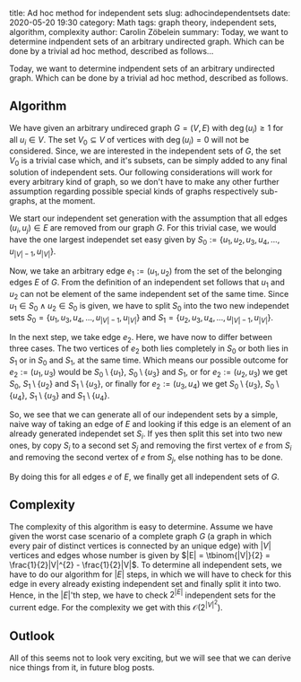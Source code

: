 title:      Ad hoc method for independent sets
slug:       adhocindependentsets
date:       2020-05-20 19:30
category:   Math
tags:       graph theory, independent sets, algorithm, complexity
author:     Carolin Zöbelein
summary:    Today, we want to determine indpendent sets of an arbitrary undirected graph. Which can be done by a trivial ad hoc method, described as follows...

Today, we want to determine indpendent sets of an arbitrary undirected graph. Which can be done by a trivial ad hoc method, described as follows.

## Algorithm
We have given an arbitrary undireced graph $G = \left(V, E\right)$ with $\deg\left(u_{i}\right) \geq 1$ for all $u_{i} \in V$. The set $V_{0} \subseteq V$ of vertices with $\deg\left(u_{i}\right) = 0$ will not be considered. Since, we are interested in the independent sets of $G$, the set $V_{0}$ is a trivial case which, and it's subsets, can be simply added to any final solution of independent sets. Our following considerations will work for every arbitrary kind of graph, so we don't have to make any other further assumption regarding possible special kinds of graphs respectively sub-graphs, at the moment.

We start our independent set generation with the assumption that all edges $\left(u_{i}, u_{j}\right) \in E$ are removed from our graph $G$. For this trivial case, we would have the one largest independet set easy given by $S_{0} := \{u_{1}, u_{2}, u_{3}, u_{4}, \dots, u_{|V|-1}, u_{|V|}\}$.

Now, we take an arbitrary edge $e_{1} := \left(u_{1}, u_{2}\right)$ from the set of the belonging edges $E$ of $G$. From the definition of an independent set follows that $u_{1}$ and $u_{2}$ can not be element of the same independent set of the same time. Since $u_{1} \in S_{0} \wedge u_{2} \in S_{0}$ is given, we have to split $S_{0}$ into the two new independet sets $S_{0} = \{u_{1}, u_{3}, u_{4}, \dots, u_{|V|-1}, u_{|V|}\}$ and $S_{1} = \{u_{2}, u_{3}, u_{4}, \dots, u_{|V|-1}, u_{|V|}\}$.

In the next step, we take edge $e_{2}$. Here, we have now to differ between three cases. The two vertices of $e_{2}$ both lies completely in $S_{0}$ or both lies in $S_{1}$ or in $S_{0}$ and $S_{1}$, at the same time. Which means our possible outcome for $e_{2} := \left(u_{1}, u_{3}\right)$ would be $S_{0} \setminus \{u_{1}\}$, $S_{0} \setminus \{u_{3}\}$ and $S_{1}$, or for $e_{2} := \left(u_{2}, u_{3}\right)$ we get $S_{0}$, $S_{1} \setminus \{u_{2}\}$ and $S_{1} \setminus \{u_{3}\}$, or finally for $e_{2} := \left(u_{3},u_{4}\right)$ we get $S_{0} \setminus \{u_{3}\}$, $S_{0} \setminus \{u_{4}\}$, $S_{1} \setminus \{u_{3}\}$ and $S_{1} \setminus \{u_{4}\}$.

So, we see that we can generate all of our independent sets by a simple, naive way of taking an edge of $E$ and looking if this edge is an element of an already generated independet set $S_{i}$. If yes then split this set into two new ones, by copy $S_{i}$ to a second set $S_{j}$ and removing the first vertex of $e$ from $S_{i}$ and removing the second vertex of $e$ from $S_{j}$, else nothing has to be done.

By doing this for all edges $e$ of $E$, we finally get all independent sets of $G$.


## Complexity
The complexity of this algorithm is easy to determine. Assume we have given the worst case scenario of a complete graph $G$ (a graph in which every pair of distinct vertices is connected by an unique edge) with $|V|$ vertices and edges whose number is given by $|E| = \tbinom{|V|}{2} = \frac{1}{2}|V|^{2} - \frac{1}{2}|V|$. To determine all independent sets, we have to do our algorithm for $|E|$ steps, in which we will have to check for this edge in every already existing independent set and finally split it into two. Hence, in the $|E|$'th step, we have to check $2^{|E|}$ independent sets for the current edge. For the complexity we get with this $\mathcal{O}\left(2^{|V|^{2}}\right)$.


## Outlook
All of this seems not to look very exciting, but we will see that we can derive nice things from it, in future blog posts.
